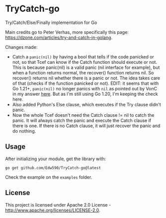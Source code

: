 # TryCatch-go
Try/Catch/Else/Finally implementation for Go

Main credits go to Peter Verhas, more specifically this page: https://dzone.com/articles/try-and-catch-in-golang.

Changes made:
- Catch a `panic(nil)` by having a bool that tells if the code panicked or not, so that Tcef can know if the Catch function  should execute or
not. This is because panic(nil) is a valid panic (nil interface for example), but when a function returns normal, the
recover() function returns nil. So recover() returns nil whether there is a panic or not. The idea takes care of that
(checks if the function panicked or not). EDIT: it seems that with Go 1.21+, `panic(nil)` no longer panics with `nil` as
pointed out by VonC in my answer [here](https://stackoverflow.com/a/76913649/8228163). But as I'm still using Go 1.20,
I'm keeping the check here.
- Also added Python's Else clause, which executes if the Try clause didn't panic.
- Now the whole Tcef doesn't need the Catch clause != nil to catch the panic. It will always catch the panic and execute
the Catch clause if there is one. If there is no Catch clause, it will just recover the panic and do nothing.

## Usage
After initializing your module, get the library with:
```
go get github.com/Edw590/TryCatch-go@latest
```
Check the example on the `examples` folder.

## License
This project is licensed under Apache 2.0 License - http://www.apache.org/licenses/LICENSE-2.0.
